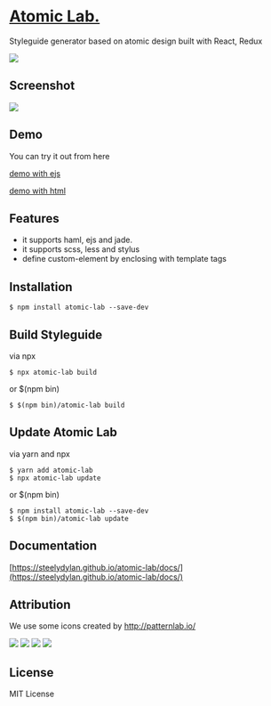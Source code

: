 # [Atomic Lab.](http://steelydylan.github.io/atomic-lab/)
Styleguide generator based on atomic design built with React, Redux
<p><img src="https://raw.githubusercontent.com/steelydylan/atomic-lab/master/images/favicon.png"></p>

## Screenshot
<img src="https://raw.githubusercontent.com/steelydylan/atomic-lab/master/images/Feature-browser.png">

## Demo
You can try it out from here

[demo with ejs](http://steelydylan.github.io/atomic-lab/demo/ejs/)

[demo with html](http://steelydylan.github.io/atomic-lab/demo/html/)

## Features

- it supports haml, ejs and jade.
- it supports scss, less and stylus
- define custom-element by enclosing with template tags

## Installation

```
$ npm install atomic-lab --save-dev
```

## Build Styleguide

via npx

```
$ npx atomic-lab build
```

or $(npm bin)

```
$ $(npm bin)/atomic-lab build
```

## Update Atomic Lab

via yarn and npx

```
$ yarn add atomic-lab
$ npx atomic-lab update
```

or $(npm bin)

```
$ npm install atomic-lab --save-dev
$ $(npm bin)/atomic-lab update
```

## Documentation
[https://steelydylan.github.io/atomic-lab/docs/](https://steelydylan.github.io/atomic-lab/docs/)

## Attribution
We use some icons created by http://patternlab.io/

<img src="https://raw.githubusercontent.com/steelydylan/atomic-lab/master/images/iconAtom-s.png"></img>
<img src="https://raw.githubusercontent.com/steelydylan/atomic-lab/master/images/iconMolecule-s.png"></img>
<img src="https://raw.githubusercontent.com/steelydylan/atomic-lab/master/images/iconOrganism-s.png"></img>
<img src="https://raw.githubusercontent.com/steelydylan/atomic-lab/master/images/iconTemplate-s.png"></img>

## License
MIT License
